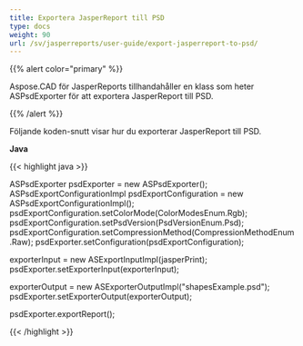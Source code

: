 ```yaml
---
title: Exportera JasperReport till PSD
type: docs
weight: 90
url: /sv/jasperreports/user-guide/export-jasperreport-to-psd/
---
```


{{% alert color="primary" %}}

Aspose.CAD för JasperReports tillhandahåller en klass som heter ASPsdExporter för att exportera JasperReport till PSD.

{{% /alert %}}

Följande koden-snutt visar hur du exporterar JasperReport till PSD.

**Java**

{{< highlight java >}}

ASPsdExporter psdExporter = new ASPsdExporter();
ASPsdExportConfigurationImpl psdExportConfiguration = new ASPsdExportConfigurationImpl();
psdExportConfiguration.setColorMode(ColorModesEnum.Rgb);
psdExportConfiguration.setPsdVersion(PsdVersionEnum.Psd);
psdExportConfiguration.setCompressionMethod(CompressionMethodEnum.Raw);
psdExporter.setConfiguration(psdExportConfiguration);

exporterInput = new ASExportInputImpl(jasperPrint);
psdExporter.setExporterInput(exporterInput);

exporterOutput = new ASExporterOutputImpl("shapesExample.psd");
psdExporter.setExporterOutput(exporterOutput);

psdExporter.exportReport();

{{< /highlight >}}
